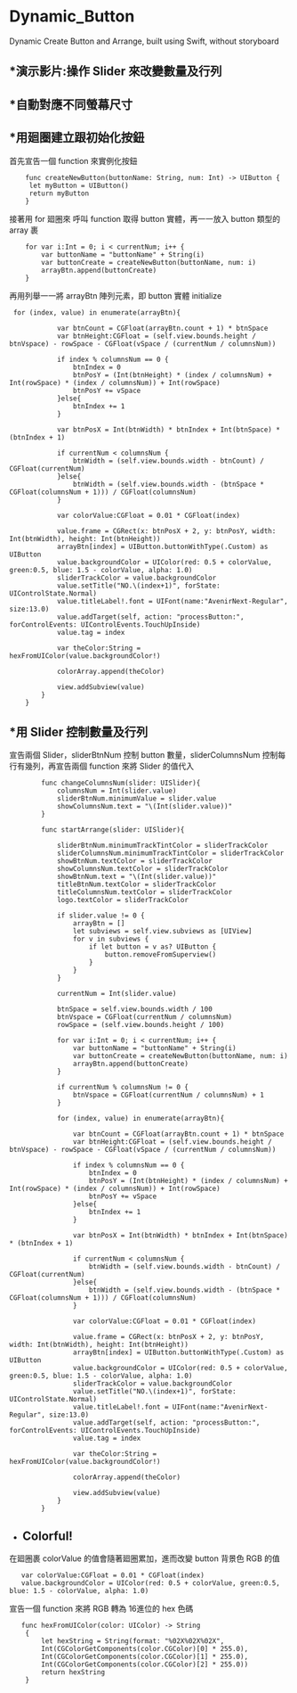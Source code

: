# Dynamic_Button
Dynamic Create Button and Arrange, built using Swift, without storyboard

*演示影片:操作 Slider 來改變數量及行列
-------------------------------------------------------------------




*自動對應不同螢幕尺寸
-------------------------------------------------------------------




*用廻圈建立跟初始化按鈕
-------------------------------------------------------------------

首先宣告一個 function 來實例化按鈕

        func createNewButton(buttonName: String, num: Int) -> UIButton {
         let myButton = UIButton()
         return myButton
        }


接著用 for 廻圈來 呼叫 function 取得 button 實體，再一一放入 button 類型的 array 裹

        for var i:Int = 0; i < currentNum; i++ {
            var buttonName = "buttonName" + String(i)
            var buttonCreate = createNewButton(buttonName, num: i)
            arrayBtn.append(buttonCreate)
        }


再用列舉一一將 arrayBtn 陣列元素，即 button 實體 initialize

     for (index, value) in enumerate(arrayBtn){
                
                var btnCount = CGFloat(arrayBtn.count + 1) * btnSpace
                var btnHeight:CGFloat = (self.view.bounds.height / btnVspace) - rowSpace - CGFloat(vSpace / (currentNum / columnsNum))
                
                if index % columnsNum == 0 {
                    btnIndex = 0
                    btnPosY = (Int(btnHeight) * (index / columnsNum) + Int(rowSpace) * (index / columnsNum)) + Int(rowSpace)
                    btnPosY += vSpace
                }else{
                    btnIndex += 1
                }
                
                var btnPosX = Int(btnWidth) * btnIndex + Int(btnSpace) * (btnIndex + 1)
                
                if currentNum < columnsNum {
                    btnWidth = (self.view.bounds.width - btnCount) / CGFloat(currentNum)
                }else{
                    btnWidth = (self.view.bounds.width - (btnSpace * CGFloat(columnsNum + 1))) / CGFloat(columnsNum)
                }
                
                var colorValue:CGFloat = 0.01 * CGFloat(index)
                
                value.frame = CGRect(x: btnPosX + 2, y: btnPosY, width: Int(btnWidth), height: Int(btnHeight))
                arrayBtn[index] = UIButton.buttonWithType(.Custom) as UIButton
                value.backgroundColor = UIColor(red: 0.5 + colorValue, green:0.5, blue: 1.5 - colorValue, alpha: 1.0)
                sliderTrackColor = value.backgroundColor
                value.setTitle("NO.\(index+1)", forState: UIControlState.Normal)
                value.titleLabel!.font = UIFont(name:"AvenirNext-Regular", size:13.0)
                value.addTarget(self, action: "processButton:", forControlEvents: UIControlEvents.TouchUpInside)
                value.tag = index
                
                var theColor:String = hexFromUIColor(value.backgroundColor!)
                
                colorArray.append(theColor)
                
                view.addSubview(value)
            }
        }

  
  
  *用 Slider 控制數量及行列
  -------------------------------------------------------------------

宣告兩個 Slider，sliderBtnNum 控制 button 數量，sliderColumnsNum 控制每行有幾列，再宣告兩個 function 來將 Slider 的值代入

            func changeColumnsNum(slider: UISlider){
                columnsNum = Int(slider.value)
                sliderBtnNum.minimumValue = slider.value
                showColumnsNum.text = "\(Int(slider.value))"
            }
        
            func startArrange(slider: UISlider){
                
                sliderBtnNum.minimumTrackTintColor = sliderTrackColor
                sliderColumnsNum.minimumTrackTintColor = sliderTrackColor
                showBtnNum.textColor = sliderTrackColor
                showColumnsNum.textColor = sliderTrackColor
                showBtnNum.text = "\(Int(slider.value))"
                titleBtnNum.textColor = sliderTrackColor
                titleColumnsNum.textColor = sliderTrackColor
                logo.textColor = sliderTrackColor
                
                if slider.value != 0 {
                    arrayBtn = []
                    let subviews = self.view.subviews as [UIView]
                    for v in subviews {
                        if let button = v as? UIButton {
                            button.removeFromSuperview()
                        }
                    }
                }
                
                currentNum = Int(slider.value)
                
                btnSpace = self.view.bounds.width / 100
                btnVspace = CGFloat(currentNum / columnsNum)
                rowSpace = (self.view.bounds.height / 100)
                
                for var i:Int = 0; i < currentNum; i++ {
                    var buttonName = "buttonName" + String(i)
                    var buttonCreate = createNewButton(buttonName, num: i)
                    arrayBtn.append(buttonCreate)
                }
                
                if currentNum % columnsNum != 0 {
                    btnVspace = CGFloat(currentNum / columnsNum) + 1
                }
                
                for (index, value) in enumerate(arrayBtn){
                    
                    var btnCount = CGFloat(arrayBtn.count + 1) * btnSpace
                    var btnHeight:CGFloat = (self.view.bounds.height / btnVspace) - rowSpace - CGFloat(vSpace / (currentNum / columnsNum))
                    
                    if index % columnsNum == 0 {
                        btnIndex = 0
                        btnPosY = (Int(btnHeight) * (index / columnsNum) + Int(rowSpace) * (index / columnsNum)) + Int(rowSpace)
                        btnPosY += vSpace
                    }else{
                        btnIndex += 1
                    }
                    
                    var btnPosX = Int(btnWidth) * btnIndex + Int(btnSpace) * (btnIndex + 1)
                    
                    if currentNum < columnsNum {
                        btnWidth = (self.view.bounds.width - btnCount) / CGFloat(currentNum)
                    }else{
                        btnWidth = (self.view.bounds.width - (btnSpace * CGFloat(columnsNum + 1))) / CGFloat(columnsNum)
                    }
                    
                    var colorValue:CGFloat = 0.01 * CGFloat(index)
                    
                    value.frame = CGRect(x: btnPosX + 2, y: btnPosY, width: Int(btnWidth), height: Int(btnHeight))
                    arrayBtn[index] = UIButton.buttonWithType(.Custom) as UIButton
                    value.backgroundColor = UIColor(red: 0.5 + colorValue, green:0.5, blue: 1.5 - colorValue, alpha: 1.0)
                    sliderTrackColor = value.backgroundColor
                    value.setTitle("NO.\(index+1)", forState: UIControlState.Normal)
                    value.titleLabel!.font = UIFont(name:"AvenirNext-Regular", size:13.0)
                    value.addTarget(self, action: "processButton:", forControlEvents: UIControlEvents.TouchUpInside)
                    value.tag = index
                    
                    var theColor:String = hexFromUIColor(value.backgroundColor!)
                    
                    colorArray.append(theColor)
                    
                    view.addSubview(value)
                }
            }



* Colorful!
  -------------------------------------------------------------------
  
在廻圈裹 colorValue 的值會隨著廻圈累加，進而改變 button 背景色 RGB 的值 

       var colorValue:CGFloat = 0.01 * CGFloat(index)
       value.backgroundColor = UIColor(red: 0.5 + colorValue, green:0.5, blue: 1.5 - colorValue, alpha: 1.0)
  
  
宣告一個 function 來將 RGB 轉為 16進位的 hex 色碼
  
       func hexFromUIColor(color: UIColor) -> String
        {
            let hexString = String(format: "%02X%02X%02X",
            Int(CGColorGetComponents(color.CGColor)[0] * 255.0),
            Int(CGColorGetComponents(color.CGColor)[1] * 255.0),
            Int(CGColorGetComponents(color.CGColor)[2] * 255.0))
            return hexString
        }
  

